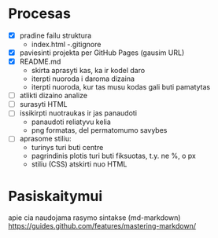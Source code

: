 # Procesas

- [x] pradine failu struktura
    - index.html
    -.gitignore
- [x] paviesinti projekta per GitHub Pages (gausim URL)
- [x] README.md 
    - skirta aprasyti kas, ka ir kodel daro
    - iterpti nuoroda i daroma dizaina
    - iterpti nuoroda, kur tas musu kodas gali buti pamatytas
- [ ] atlikti dizaino analize
- [ ] surasyti HTML
- [ ] issikirpti nuotraukas ir jas panaudoti
    - panaudoti reliatyvu kelia
    - png formatas, del permatomumo savybes
- [ ] aprasome stiliu:
    - turinys turi buti centre
    - pagrindinis plotis turi buti fiksuotas, t.y. ne %, o px
    - stiliu (CSS) atskirti nuo HTML
    
# Pasiskaitymui

apie cia naudojama rasymo sintakse (md-markdown) 
https://guides.github.com/features/mastering-markdown/ 